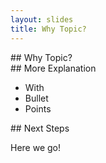 ```yaml
---
layout: slides
title: Why Topic?
---
```

<section class="slide">
## Why Topic?
</section>

<section class="slide">
## More Explanation

* With
* Bullet
* Points
</section>

<section class="slide">
## Next Steps

Here we go!
</section>
